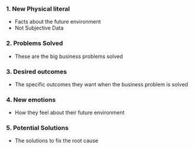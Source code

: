 ### 1. New Physical literal
- Facts about the future environment
- Not Subjective Data
### 2. Problems Solved
- These are the big business problems solved
### 3. Desired outcomes
- The specific outcomes they want when the business problem is solved
### 4. New emotions
- How they feel about their future environment
### 5. Potential Solutions
- The solutions to fix the root cause